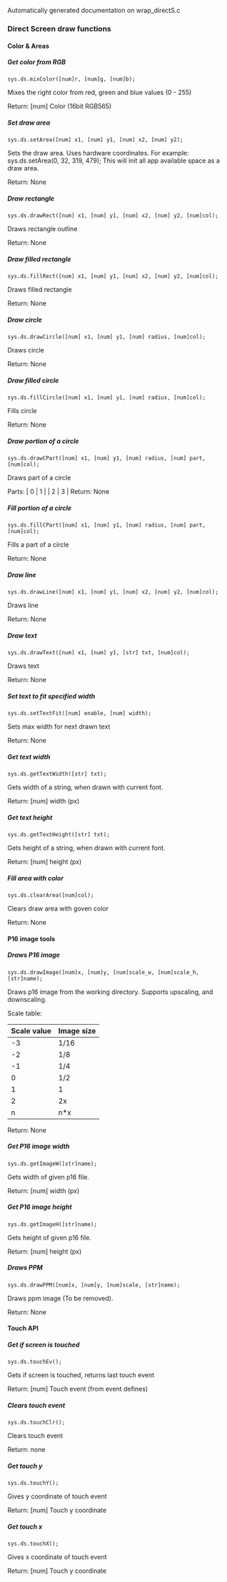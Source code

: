 Automatically generated documentation on wrap_directS.c

### Direct Screen draw functions

####  Color & Areas

##### Get color from RGB
    sys.ds.mixColor([num]r, [num]g, [num]b);
Mixes the right color from red, green and blue values (0 - 255)

Return: [num] Color (16bit RGB565)
##### Set draw area
    sys.ds.setArea([num] x1, [num] y1, [num] x2, [num] y2);
Sets the draw area. Uses hardware coordinates.
For example: sys.ds.setArea(0, 32, 319, 479);
This will init all app available space as a draw area.

Return: None
##### Draw rectangle
    sys.ds.drawRect([num] x1, [num] y1, [num] x2, [num] y2, [num]col);
Draws rectangle outline

Return: None
##### Draw filled rectangle
    sys.ds.fillRect([num] x1, [num] y1, [num] x2, [num] y2, [num]col);
Draws filled rectangle

Return: None
##### Draw circle
    sys.ds.drawCircle([num] x1, [num] y1, [num] radius, [num]col);
Draws circle

Return: None
##### Draw filled circle
    sys.ds.fillCircle([num] x1, [num] y1, [num] radius, [num]col);
Fills circle

Return: None
##### Draw portion of a circle
    sys.ds.drawCPart([num] x1, [num] y1, [num] radius, [num] part, [num]col);
Draws part of a circle

Parts:
| 0 | 1 |
| 2 | 3 |
Return: None
##### Fill portion of a circle
    sys.ds.fillCPart([num] x1, [num] y1, [num] radius, [num] part, [num]col);
Fills a part of a circle

Return: None
##### Draw line
    sys.ds.drawLine([num] x1, [num] y1, [num] x2, [num] y2, [num]col);
Draws line

Return: None
##### Draw text
    sys.ds.drawText([num] x1, [num] y1, [str] txt, [num]col);
Draws text

Return: None
##### Set text to fit specified width
    sys.ds.setTextFit([num] enable, [num] width);
Sets max width for next drawn text

Return: None
##### Get text width
    sys.ds.getTextWidth([str] txt);
Gets width of a string, when drawn with current font.

Return: [num] width (px)
##### Get text height
    sys.ds.getTextHeight([str] txt);
Gets height of a string, when drawn with current font.

Return: [num] height (px)
##### Fill area with color
    sys.ds.clearArea([num]col);
Clears draw area with goven color

Return: None
#### P16 image tools
##### Draws P16 image
    sys.ds.drawImage([num]x, [num]y, [num]scale_w, [num]scale_h, [str]name);
Draws p16 image from the working directory. Supports upscaling, and downscaling.

Scale table:

|  Scale value | Image size|
|      ---     |   ---     |
|    -3        |   1/16    |
|    -2        |   1/8     |
|    -1        |   1/4     |
|     0        |   1/2     |
|     1        |    1      |
|     2        |    2x     |
|     n        |    n*x    |

Return: None
##### Get P16 image width
    sys.ds.getImageW([str]name);
Gets width of given p16 file.

Return: [num] width (px)
##### Get P16 image height
    sys.ds.getImageH([str]name);
Gets height of given p16 file.

Return: [num] height (px)
##### Draws PPM
    sys.ds.drawPPM([num]x, [num]y, [num]scale, [str]name);
Draws ppm image (To be removed).

Return: None
#### Touch API
##### Get if screen is touched
    sys.ds.touchEv();
Gets if screen is touched, returns last touch event

Return: [num] Touch event (from event defines)
##### Clears touch event
    sys.ds.touchClr();
Clears touch event

Return: none
##### Get touch y
    sys.ds.touchY();
Gives y coordinate of touch event

Return: [num] Touch y coordinate
##### Get touch x
    sys.ds.touchX();
Gives x coordinate of touch event

Return: [num] Touch y coordinate
